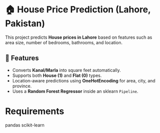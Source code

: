 # 🏠 House Price Prediction (Lahore, Pakistan)

This project predicts **House prices in Lahore** based on features such as area size, number of bedrooms, bathrooms, and location.

## 🚀 Features
- Converts **Kanal/Marla** into square feet automatically.
- Supports both **House (1)** and **Flat (0)** types.
- Location-aware predictions using **OneHotEncoding** for area, city, and province.
- Uses a **Random Forest Regressor** inside an sklearn `Pipeline`.

# Requirements
pandas
scikit-learn

